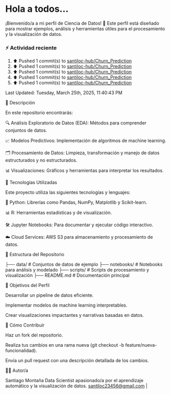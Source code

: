 # Hola a todos...
¡Bienvenido/a a mi perfil de Ciencia de Datos! 🚀 Este perfil está diseñado para mostrar ejemplos, análisis y herramientas útiles para el procesamiento y la visualización de datos.
### ⚡ Actividad reciente

<!--RECENT_ACTIVITY:start-->
1. ⬆️ Pushed 1 commit(s) to [santiloc-hub/Churn_Prediction](https://github.com/santiloc-hub/Churn_Prediction)<br>
2. ⬆️ Pushed 1 commit(s) to [santiloc-hub/Churn_Prediction](https://github.com/santiloc-hub/Churn_Prediction)<br>
3. ⬆️ Pushed 1 commit(s) to [santiloc-hub/Churn_Prediction](https://github.com/santiloc-hub/Churn_Prediction)<br>
4. ⬆️ Pushed 1 commit(s) to [santiloc-hub/Churn_Prediction](https://github.com/santiloc-hub/Churn_Prediction)<br>
5. ⬆️ Pushed 1 commit(s) to [santiloc-hub/Churn_Prediction](https://github.com/santiloc-hub/Churn_Prediction)<br>
<!--RECENT_ACTIVITY:end-->
<!--RECENT_ACTIVITY:last_update-->
Last Updated: Tuesday, March 25th, 2025, 11:40:43 PM
<!--RECENT_ACTIVITY:last_update_end-->



📌 Descripción

En este repositorio encontrarás:

🔍 Análisis Exploratorio de Datos (EDA): Métodos para comprender conjuntos de datos.

📈 Modelos Predictivos: Implementación de algoritmos de machine learning.

🗂️ Procesamiento de Datos: Limpieza, transformación y manejo de datos estructurados y no estructurados.

📊 Visualizaciones: Gráficos y herramientas para interpretar los resultados.

🚀 Tecnologías Utilizadas

Este proyecto utiliza las siguientes tecnologías y lenguajes:

🐍 Python: Librerías como Pandas, NumPy, Matplotlib y Scikit-learn.

📊 R: Herramientas estadísticas y de visualización.

🛠️ Jupyter Notebooks: Para documentar y ejecutar código interactivo.

☁️ Cloud Services: AWS S3 para almacenamiento y procesamiento de datos.

📁 Estructura del Repositorio

├── data/                # Conjuntos de datos de ejemplo
├── notebooks/           # Notebooks para análisis y modelado
├── scripts/             # Scripts de procesamiento y visualización
├── README.md            # Documentación principal

🎯 Objetivos del Perfil

Desarrollar un pipeline de datos eficiente.

Implementar modelos de machine learning interpretables.

Crear visualizaciones impactantes y narrativas basadas en datos.

📝 Cómo Contribuir

Haz un fork del repositorio.

Realiza tus cambios en una rama nueva (git checkout -b feature/nueva-funcionalidad).

Envía un pull request con una descripción detallada de los cambios.

👩‍💻 Autor/a

Santiago Montaña Data Scientist apasionado/a por el aprendizaje automático y la visualización de datos.
santiloc23456@gmail.com | 
